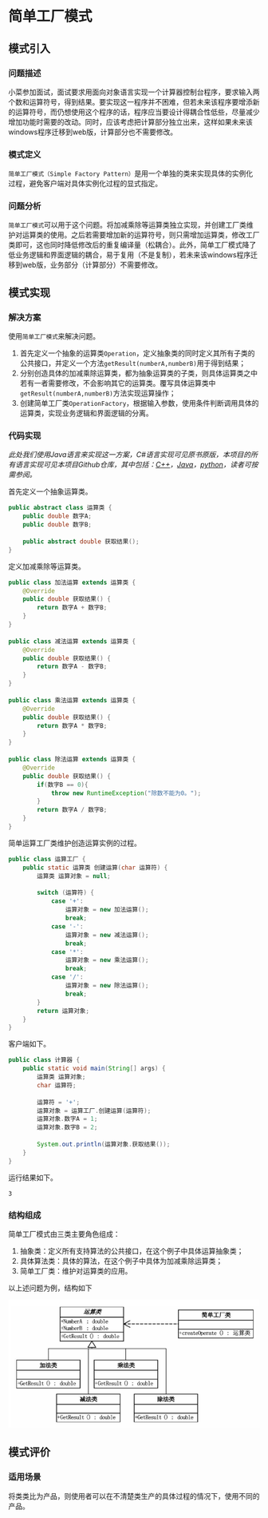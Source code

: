# 简单工厂模式

## 模式引入

### 问题描述

小菜参加面试，面试要求用面向对象语言实现一个计算器控制台程序，要求输入两个数和运算符号，得到结果。要实现这一程序并不困难，但若未来该程序要增添新的运算符号，而仍想使用这个程序的话，程序应当要设计得耦合性低些，尽量减少增加功能时需要的改动。同时，应该考虑把计算部分独立出来，这样如果未来该windows程序迁移到web版，计算部分也不需要修改。

### 模式定义

`简单工厂模式（Simple Factory Pattern）`是用一个单独的类来实现具体的实例化过程，避免客户端对具体实例化过程的显式指定。

### 问题分析

`简单工厂模式`可以用于这个问题。将加减乘除等运算类独立实现，并创建工厂类维护对运算类的使用。之后若需要增加新的运算符号，则只需增加运算类，修改工厂类即可，这也同时降低修改后的重复编译量（松耦合）。此外，简单工厂模式降了低业务逻辑和界面逻辑的耦合，易于复用（不是复制），若未来该windows程序迁移到web版，业务部分（计算部分）不需要修改。

## 模式实现

### 解决方案

使用`简单工厂模式`来解决问题。
1. 首先定义一个抽象的运算类`Operation`，定义抽象类的同时定义其所有子类的公共接口，并定义一个方法`getResult(numberA,numberB)`用于得到结果；
2. 分别创造具体的加减乘除运算类，都为抽象运算类的子类，则具体运算类之中若有一者需要修改，不会影响其它的运算类。覆写具体运算类中`getResult(numberA,numberB)`方法实现运算操作；
3. 创建简单工厂类`OperationFactory`，根据输入参数，使用条件判断调用具体的运算类，实现业务逻辑和界面逻辑的分离。

### 代码实现

*此处我们使用Java语言来实现这一方案，C#语言实现可见原书原版，本项目的所有语言实现可见本项目Github仓库，其中包括：[C++](https://github.com/datawhalechina/sweetalk-design-pattern/tree/main/src/design_patterns/cpp/simple_factory/)，[Java](https://github.com/datawhalechina/sweetalk-design-pattern/tree/main/src/design_patterns/java/simple_factory//)，[python](https://github.com/datawhalechina/sweetalk-design-pattern/tree/main/src/design_patterns/python/simple_factory/SimpleFactory.py)，读者可按需参阅。*

首先定义一个抽象运算类。

```Java
public abstract class 运算类 {
    public double 数字A;
    public double 数字B;

    public abstract double 获取结果();
}
```

定义加减乘除等运算类。

```Java
public class 加法运算 extends 运算类 {
    @Override
    public double 获取结果() {
        return 数字A + 数字B;
    }
}

public class 减法运算 extends 运算类 {
    @Override
    public double 获取结果() {
        return 数字A - 数字B;
    }
}

public class 乘法运算 extends 运算类 {
    @Override
    public double 获取结果() {
        return 数字A * 数字B;
    }
}

public class 除法运算 extends 运算类 {
    @Override
    public double 获取结果() {
        if(数字B == 0){
            throw new RuntimeException("除数不能为0。");
        }
        return 数字A / 数字B;
    }
}
```

简单运算工厂类维护创造运算实例的过程。

```Java
public class 运算工厂 {
    public static 运算类 创建运算(char 运算符) {
        运算类 运算对象 = null;

        switch (运算符) {
            case '+':
                运算对象 = new 加法运算();
                break;
            case '-':
                运算对象 = new 减法运算();
                break;
            case '*':
                运算对象 = new 乘法运算();
                break;
            case '/':
                运算对象 = new 除法运算();
                break;
        }
        return 运算对象;
    }  
}
```

客户端如下。

```Java
public class 计算器 {
    public static void main(String[] args) {
        运算类 运算对象;
        char 运算符;
    
        运算符 = '+';
        运算对象 = 运算工厂.创建运算(运算符);
        运算对象.数字A = 1;
        运算对象.数字B = 2;
    
        System.out.println(运算对象.获取结果());
    }
}
```

运行结果如下。
```
3
```

### 结构组成

简单工厂模式由三类主要角色组成：
 1. 抽象类：定义所有支持算法的公共接口，在这个例子中具体运算抽象类；
 2. 具体算法类：具体的算法，在这个例子中具体为加减乘除运算类；
 3. 简单工厂类：维护对运算类的应用。

以上述问题为例，结构如下

![简单工厂模式UML](img/simple_factory/SimpleFactoryUML.png)

## 模式评价

### 适用场景

将类类比为产品，则使用者可以在不清楚类生产的具体过程的情况下，使用不同的产品。
